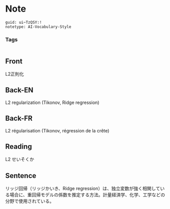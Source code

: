 # Note
```
guid: ui~TzQSY:!
notetype: AI-Vocabulary-Style
```

### Tags
```
```

## Front
L2正則化

## Back-EN
L2 regularization (Tikonov, Ridge regression)

## Back-FR
L2 régularisation (Tikonov, régression de la crête)

## Reading
L2 せいそくか

## Sentence
リッジ回帰（リッジかいき、Ridge regression）は、独立変数が強く相関している場合に、重回帰モデルの係数を推定する方法。計量経済学、化学、工学などの分野で使用されている。
